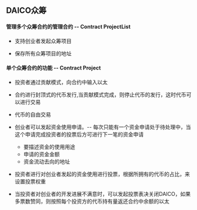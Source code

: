 ## DAICO众筹

#### 管理多个众筹合约的管理合约 -- Contract ProjectList

- 支持创业者发起众筹项目

- 保存所有众筹项目的地址



#### 单个众筹合约的功能  --  Contract Project

- 投资者通过贡献模式，向合约中输入以太
- 合约进行封顶式的代币发行,当贡献模式完成，则停止代币的发行，这时代币可以进行交易
- 代币的自由交易
- 创业者可以发起资金使用申请。-- 每次只能有一个资金申请处于待处理中，当这个申请完成投资者的投票后方可进行下一笔的资金申请

  - 要描述资金的使用用途
  - 申请的资金金额
  - 资金流动去向的地址
- 投资者进行对创业者发起的资金使用进行投票，根据所拥有的代币的占比，来设置投票权重
- 当投资者对创业者的开发进展不满意时，可以发起投票表决关闭DAICO，如果多票数赞同，则按照每个投资方的代币持有量返还合约中余额的以太